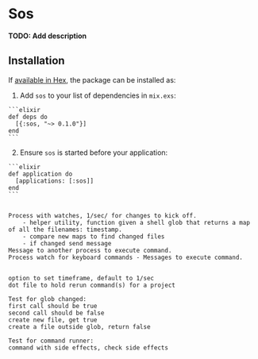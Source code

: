 # Sos

**TODO: Add description**

## Installation

If [available in Hex](https://hex.pm/docs/publish), the package can be installed as:

  1. Add `sos` to your list of dependencies in `mix.exs`:

    ```elixir
    def deps do
      [{:sos, "~> 0.1.0"}]
    end
    ```

  2. Ensure `sos` is started before your application:

    ```elixir
    def application do
      [applications: [:sos]]
    end
    ```


    Process with watches, 1/sec/ for changes to kick off.
        - helper utility, function given a shell glob that returns a map of all the filenames: timestamp.
        - compare new maps to find changed files
        - if changed send message
    Message to another process to execute command.
    Process watch for keyboard commands - Messages to execute command.


    option to set timeframe, default to 1/sec
    dot file to hold rerun command(s) for a project

    Test for glob changed:
    first call should be true
    second call should be false
    create new file, get true
    create a file outside glob, return false

    Test for command runner:
    command with side effects, check side effects

